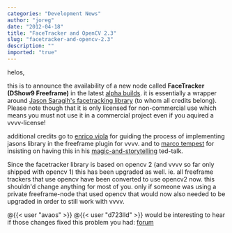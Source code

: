 ```yaml
---
categories: "Development News"
author: "joreg"
date: "2012-04-18"
title: "FaceTracker and OpenCV 2.3"
slug: "facetracker-and-opencv-2.3"
description: ""
imported: "true"
---
```



helos,

this is to announce the availability of a new node called 
**FaceTracker (DShow9 Freeframe)**
in the latest [alpha builds](https://legacy.vvvv.org/downloads/previews). it is essentially a wrapper around [Jason Saragih's facetracking library](http://web.mac.com/jsaragih/FaceTracker/FaceTracker.html) (to whom all credits belong). Please note though that it is only licensed for non-commercial use which means you must not use it in a commercial project even if you aquired a vvvv-license!

additional credits go to [enrico viola](http://naufolio.augmentedrealityag.com/) for guiding the process of implementing jasons library in the freeframe plugin for vvvv. and to [marco tempest](http://marcotempest.com/) for insisting on having this in his [magic-and-storytelling](/blog/magic-and-storytelling) ted-talk.

Since the facetracker library is based on opencv 2 (and vvvv so far only shipped with opencv 1) this has been upgraded as well. ie. all freeframe trackers that use opencv have been converted to use opencv2 now. this shouldn'd change anything for most of you. only if someone was using a private freeframe-node that used opencv that would now also needed to be upgraded in order to still work with vvvv. 

@{{< user "avaos" >}}
@{{< user "d723lld" >}}
would be interesting to hear if those changes fixed this problem you had: 
[forum](forum)